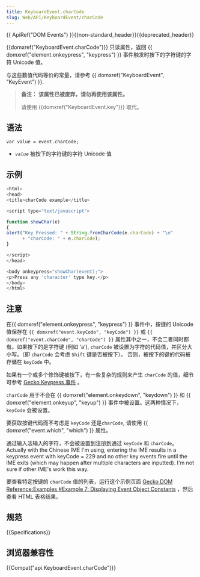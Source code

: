 ```yaml
---
title: KeyboardEvent.charCode
slug: Web/API/KeyboardEvent/charCode
---
```

{{ ApiRef("DOM Events") }}{{non-standard_header}}{{deprecated_header}}

{{domxref("KeyboardEvent.charCode")}} 只读属性，返回 {{ domxref("element.onkeypress", "keypress") }} 事件触发时按下的字符键的字符 Unicode 值。

与这些数值代码等价的常量，请参考 {{ domxref("KeyboardEvent", "KeyEvent") }}.

> **备注：** **该属性已被废弃，请勿再使用该属性。**
>
> 请使用 {{domxref("KeyboardEvent.key")}} 取代。

## 语法

```
var value = event.charCode;
```

- _`value`_ 被按下的字符键的字符 Unicode 值

## 示例

```js
<html>
<head>
<title>charCode example</title>

<script type="text/javascript">

function showChar(e)
{
alert("Key Pressed: " + String.fromCharCode(e.charCode) + "\n"
      + "charCode: " + e.charCode);
}

</script>
</head>

<body onkeypress="showChar(event);">
<p>Press any 'character' type key.</p>
</body>
</html>
```

## 注意

在{{ domxref("element.onkeypress", "keypress") }} 事件中，按键的 Unicode 值保存在 `{{ domxref("event.keyCode", "keyCode") }}` 或 `{{ domxref("event.charCode", "charCode") }}` 属性其中之一，不会二者同时都有。如果按下的是字符键 (例如 'a'), `charCode` 被设置为字符的代码值，并区分大小写。（即 `charCode` 会考虑 `Shift` 键是否被按下）。 否则，被按下的键的代码被存储在 `keyCode` 中。

如果有一个或多个修饰键被按下，有一些复杂的规则来产生 `charCode` 的值，细节可参考 [Gecko Keypress 事件](/zh-CN/Gecko_Keypress_Event) 。

`charCode` 用于不会在 {{ domxref("element.onkeydown", "keydown") }} 和 {{ domxref("element.onkeyup", "keyup") }} 事件中被设置。这两种情况下，`keyCode` 会被设置。

要获取按键代码而不考虑是 `keyCode` 还是`charCode`, 请使用 {{ domxref("event.which", "which") }} 属性。

通过输入法输入的字符，不会被设置到注册到通过 `keyCode` 和 `charCode`。 Actually with the Chinese IME I'm using, entering the IME results in a keypress event with keyCode = 229 and no other key events fire until the IME exits (which may happen after multiple characters are inputted). I'm not sure if other IME's work this way.

要查看特定按键的 `charCode` 值的列表，运行这个示例页面 [Gecko DOM Reference:Examples #Example 7: Displaying Event Object Constants](/zh-CN/Gecko_DOM_Reference/Examples#Example_7:_Displaying_Event_Object_Constants) ，然后查看 HTML 表格结果。

## 规范

{{Specifications}}

## 浏览器兼容性

{{Compat("api.KeyboardEvent.charCode")}}
